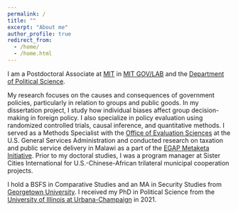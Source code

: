 ```yaml
---
permalink: /
title: ""
excerpt: "About me"
author_profile: true
redirect_from: 
  - /home/
  - /home.html
---
```


I am a Postdoctoral Associate at [MIT](https://web.mit.edu) in [MIT GOV/LAB](https://mitgovlab.org) and the [Department of Political Science](https://polisci.mit.edu). 

My research focuses on the causes and consequences of government policies, particularly in relation to groups and public goods.  In my dissertation project, I study how individual biases affect group decision-making in foreign policy.  I also specialize in policy evaluation using randomized controlled trials, causal inference, and quantitative methods.  I served as a Methods Specialist with the [Office of Evaluation Sciences](https://oes.gsa.gov) at the U.S. General Services Administration and conducted research on taxation and public service delivery in Malawi as a part of the [EGAP Metaketa Initiative](https://egap.org/our-work-0/the-metaketa-initiative/).  Prior to my doctoral studies, I was a program manager at Sister Cities International for U.S.-Chinese-African trilateral municipal cooperation projects.    

I hold a BSFS in Comparative Studies and an MA in Security Studies from [Georgetown University](sfs.georgetown.edu).  I received my PhD in Political Science from the [University of Illinois at Urbana-Champaign](pol.illinois.edu) in 2021. 
